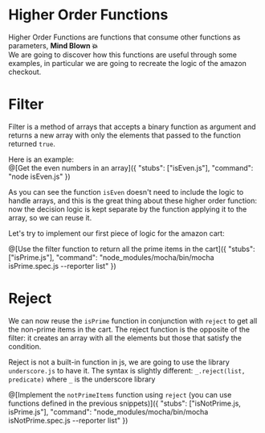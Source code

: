 # Higher Order Functions
Higher Order Functions are functions that consume other functions as parameters, **Mind Blown 💥**  
We are going to discover how this functions are useful through some examples, in particular we are going to recreate the logic of the amazon checkout.  

# Filter
Filter is a method of arrays that accepts a binary function as argument and returns a new array with only the elements that passed to the function returned `true`.  

Here is an example:  
@[Get the even numbers in an array]({ "stubs": ["isEven.js"], "command": "node isEven.js" })

As you can see the function `isEven` doesn't need to include the logic to handle arrays, and this is the great thing about these higher order function: now the decision logic is kept separate by the function applying it to the array, so we can reuse it.  

Let's try to implement our first piece of logic for the amazon cart:  

@[Use the filter function to return all the prime items in the cart]({ "stubs": ["isPrime.js"], "command": "node_modules/mocha/bin/mocha isPrime.spec.js --reporter list" })

# Reject
We can now reuse the `isPrime` function in conjunction with `reject` to get all the non-prime items in the cart. The reject function is the opposite of the filter: it creates an array with all the elements but those that satisfy the condition.  

Reject is not a built-in function in js, we are going to use the library `underscore.js` to have it. The syntax is slightly different: `_.reject(list, predicate)` where `_` is the underscore library

@[Implement the `notPrimeItems` function using `reject` (you can use functions defined in the previous snippets)]({ "stubs": ["isNotPrime.js, isPrime.js"], "command": "node_modules/mocha/bin/mocha isNotPrime.spec.js --reporter list" })

